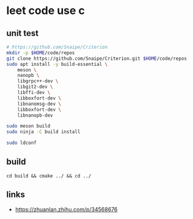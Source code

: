 # leet code use c


## unit test

```bash
# https://github.com/Snaipe/Criterion
mkdir -p $HOME/code/repos
git clone https://github.com/Snaipe/Criterion.git $HOME/code/repos
sudo apt install -y build-essential \
    meson \
    nanopb \
    libgrpc++-dev \
    libgit2-dev \
    libffi-dev \
    libboxfort-dev \
    libnanomsg-dev \
    libboxfort-dev \
    libnanopb-dev

sudo meson build
sudo ninja -C build install

sudo ldconf
```


## build

```
cd build && cmake ../ && cd ../
```


## links 

- https://zhuanlan.zhihu.com/p/34568676